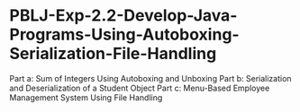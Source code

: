 # PBLJ-Exp-2.2-Develop-Java-Programs-Using-Autoboxing-Serialization-File-Handling
Part a: Sum of Integers Using Autoboxing and Unboxing Part b: Serialization and Deserialization of a Student Object Part c: Menu-Based Employee Management System Using File Handling
